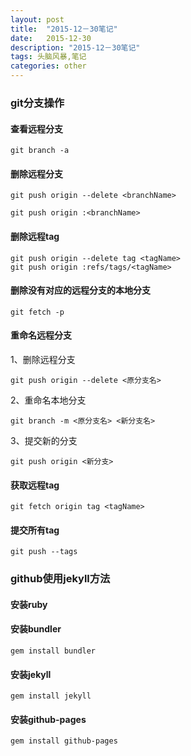```yaml
---
layout: post
title:  "2015-12－30笔记"
date:   2015-12-30
description: "2015-12－30笔记"
tags: 头脑风暴,笔记
categories: other
---
```


### git分支操作

#### 查看远程分支

```
git branch -a
```

#### 删除远程分支

```
git push origin --delete <branchName>

git push origin :<branchName>
```

#### 删除远程tag
    git push origin --delete tag <tagName>
    git push origin :refs/tags/<tagName>

#### 删除没有对应的远程分支的本地分支
```
git fetch -p
```

#### 重命名远程分支

1、删除远程分支
```
git push origin --delete <原分支名>
```

2、重命名本地分支
```
git branch -m <原分支名> <新分支名>
```

3、提交新的分支

```
git push origin <新分支>
```

#### 获取远程tag
```
git fetch origin tag <tagName>
```

#### 提交所有tag
```
git push --tags
```

### github使用jekyll方法
#### 安装ruby

#### 安装bundler
```
gem install bundler
```

#### 安装jekyll
```
gem install jekyll
```

#### 安装github-pages
```
gem install github-pages
```
